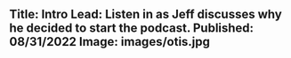 Title: Intro
Lead: Listen in as Jeff discusses why he decided to start the podcast.
Published: 08/31/2022
Image: images/otis.jpg
---
